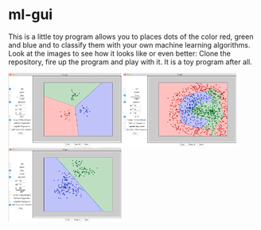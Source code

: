 # ml-gui
This is a little toy program allows you to places dots of the color red, green and blue and to classify them with your own machine learning algorithms. Look at the images to see how it looks like or even better: Clone the repository, fire up the program and play with it. It is a toy program after all.

<img src="https://github.com/munluk/ml-gui/blob/master/images/k-discriminant-classification.png" width="45%"></img>
<img src="https://github.com/munluk/ml-gui/blob/master/images/mlp_classification.png" width="45%"></img>
<img src="https://github.com/munluk/ml-gui/blob/master/images/soft-zero-one_classification.png" width="45%"></img>


